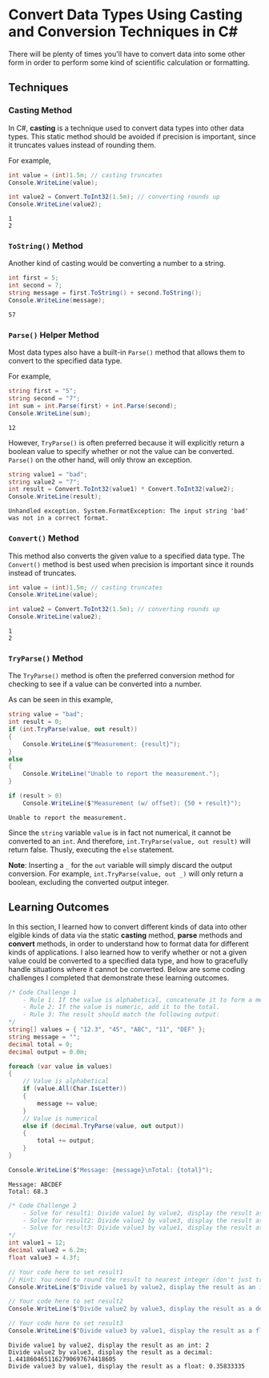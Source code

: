 # Convert Data Types Using Casting and Conversion Techniques in C#

There will be plenty of times you'll have to convert data into some other form in order to perform some kind of scientific calculation or formatting.

## Techniques

### Casting Method

In C#, **casting** is a technique used to convert data types into other data types. This static method should be avoided if precision is important, since it truncates values instead of rounding them.

For example,
```cs
int value = (int)1.5m; // casting truncates
Console.WriteLine(value);

int value2 = Convert.ToInt32(1.5m); // converting rounds up
Console.WriteLine(value2);
```
```
1
2
```

### `ToString()` Method

Another kind of casting would be converting a number to a string.

```cs
int first = 5;
int second = 7;
string message = first.ToString() + second.ToString();
Console.WriteLine(message);
```
```
57
```

### `Parse()` Helper Method

Most data types also have a built-in `Parse()` method that allows them to convert to the specified data type.

For example,
```cs
string first = "5";
string second = "7";
int sum = int.Parse(first) + int.Parse(second);
Console.WriteLine(sum);
```
```
12
```

However, `TryParse()` is often preferred because it will explicitly return a boolean value to specify whether or not the value can be converted. `Parse()` on the other hand, will only throw an exception.
```cs
string value1 = "bad";
string value2 = "7";
int result = Convert.ToInt32(value1) * Convert.ToInt32(value2);
Console.WriteLine(result);
```
```
Unhandled exception. System.FormatException: The input string 'bad' was not in a correct format.
```

### `Convert()` Method

This method also converts the given value to a specified data type. The `Convert()` method is best used when precision is important since it rounds instead of truncates.

```cs
int value = (int)1.5m; // casting truncates
Console.WriteLine(value);

int value2 = Convert.ToInt32(1.5m); // converting rounds up
Console.WriteLine(value2);
```
```
1
2
```

### `TryParse()` Method

The `TryParse()` method is often the preferred conversion method for checking to see if a value can be converted into a number.

As can be seen in this example,
```cs
string value = "bad";
int result = 0;
if (int.TryParse(value, out result))
{
    Console.WriteLine($"Measurement: {result}");
}
else
{
    Console.WriteLine("Unable to report the measurement.");
}

if (result > 0)
    Console.WriteLine($"Measurement (w/ offset): {50 + result}");
```
```
Unable to report the measurement.
```

Since the `string` variable `value` is in fact not numerical, it cannot be converted to an `int`. And therefore, `int.TryParse(value, out result)` will return false. Thusly, executing the `else` statement.

**Note**: Inserting a `_` for the `out` variable will simply discard the output conversion. For example, `int.TryParse(value, out _)` will only return a boolean, excluding the converted output integer.

## Learning Outcomes

In this section, I learned how to convert different kinds of data into other elgible kinds of data via the static **casting** method, **parse** methods and **convert** methods, in order to understand how to format data for different kinds of applications. I also learned how to verify whether or not a given value could be converted to a specified data type, and how to gracefully handle situations where it cannot be converted. Below are some coding challenges I completed that demonstrate these learning outcomes.

```cs
/* Code Challenge 1 
    - Rule 1: If the value is alphabetical, concatenate it to form a message.
    - Rule 2: If the value is numeric, add it to the total.
    - Rule 3: The result should match the following output:
*/
string[] values = { "12.3", "45", "ABC", "11", "DEF" };
string message = "";
decimal total = 0;
decimal output = 0.0m;

foreach (var value in values)
{
    // Value is alphabetical
    if (value.All(Char.IsLetter))
    {
        message += value;
    }
    // Value is numerical 
    else if (decimal.TryParse(value, out output))
    {
        total += output;
    }
}

Console.WriteLine($"Message: {message}\nTotal: {total}");
```
```
Message: ABCDEF
Total: 68.3
```

```cs
/* Code Challenge 2
    - Solve for result1: Divide value1 by value2, display the result as an int
    - Solve for result2: Divide value2 by value3, display the result as a decimal
    - Solve for result3: Divide value3 by value1, display the result as a float
*/
int value1 = 12;
decimal value2 = 6.2m;
float value3 = 4.3f;

// Your code here to set result1
// Hint: You need to round the result to nearest integer (don't just truncate)
Console.WriteLine($"Divide value1 by value2, display the result as an int: {value1 / Convert.ToInt32(value2)}");

// Your code here to set result2
Console.WriteLine($"Divide value2 by value3, display the result as a decimal: {value2 / Convert.ToDecimal(value3)}");

// Your code here to set result3
Console.WriteLine($"Divide value3 by value1, display the result as a float: {value3 / (float)value1}");
```
```
Divide value1 by value2, display the result as an int: 2
Divide value2 by value3, display the result as a decimal: 1.4418604651162790697674418605
Divide value3 by value1, display the result as a float: 0.35833335
```